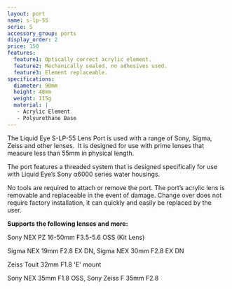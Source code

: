 ```yaml
---
layout: port
name: s-lp-55
serie: S
accessory_group: ports
display_order: 2
price: 150
features:
  feature1: Optically correct acrylic element.
  feature2: Mechanically sealed, no adhesives used.
  feature3: Element replaceable.
specifications:
  diameter: 90mm
  height: 48mm
  weight: 115g
  material: |
   - Acrylic Element
   - Polyurethane Base
---
```

The Liquid Eye S-LP-55 Lens Port is used with a range of Sony, Sigma, Zeiss and other lenses.  It is designed for use with prime lenses that measure less than 55mm in physical length.

The port features a threaded system that is designed specifically for use with Liquid Eye’s Sony α6000 series water housings.

No tools are required to attach or remove the port. The port’s acrylic lens is removable and replaceable in the event of damage. Change over does not require factory installation, it can quickly and easily be replaced by the user. 

**Supports the following lenses and more:**

Sony NEX PZ 16-50mm F3.5-5.6 OSS (Kit Lens)

Sigma NEX 19mm F2.8 EX DN, Sigma NEX 30mm F2.8 EX DN

Zeiss Touit 32mm F1.8 'E' mount

Sony NEX 35mm F1.8 OSS, Sony Zeiss F 35mm F2.8
